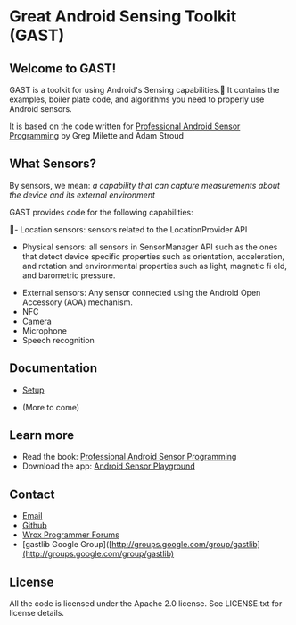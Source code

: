 # Great Android Sensing Toolkit (GAST)

## Welcome to GAST!

GAST is a toolkit for using Android's Sensing capabilities. It contains the examples, boiler plate code, and algorithms you need to properly use Android sensors.

It is based on the code written for [Professional Android Sensor Programming](http://www.wiley.com/WileyCDA/WileyTitle/productCd-1118183487.html) by Greg Milette and Adam Stroud

## What Sensors?

By sensors, we mean:
*a capability that can capture measurements about the device and its external environment*

GAST provides code for the following capabilities:

- Location sensors: sensors related to the LocationProvider API 
- Physical sensors: all sensors in SensorManager API such as the ones that detect device specific properties such as orientation, acceleration, and rotationand environmental properties such as light, magnetic fi eld, and barometric pressure.
* External sensors: Any sensor connected using the Android Open Accessory (AOA) mechanism.
* NFC
* Camera
* Microphone
* Speech recognition


## Documentation

+ [Setup](/Setup/)
* (More to come)

## Learn more

+ Read the book: [Professional Android Sensor Programming](http://www.wiley.com/WileyCDA/WileyTitle/productCd-1118183487.html)
+ Download the app: [Android Sensor Playground](https://play.google.com/store/apps/details?id=root.gast.playground)

## Contact
+ [Email](mailto::gastlib@gmail.com)
+ [Github](https://github.com/gast-lib)
+ [Wrox Programmer Forums](http://p2p.wrox.com/)
+ [gastlib Google Group]([http://groups.google.com/group/gastlib](http://groups.google.com/group/gastlib)

## License

All the code is licensed under the Apache 2.0 license. See LICENSE.txt for license details.
